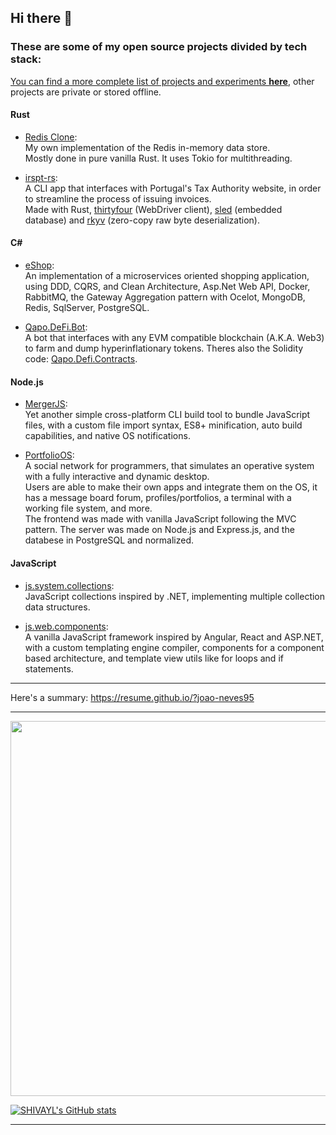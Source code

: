 ## Hi there 👋

<!--
**joao-neves95/joao-neves95** is a ✨ _special_ ✨ repository because its `README.md` (this file) appears on your GitHub profile.

Here are some ideas to get you started:

- 🔭 I’m currently working on ...
- 🌱 I’m currently learning ...
- 👯 I’m looking to collaborate on ...
- 🤔 I’m looking for help with ...
- 💬 Ask me about ...
- 📫 How to reach me: ...
- 😄 Pronouns: ...
- ⚡ Fun fact: ...
-->

### These are some of my open source projects divided by tech stack:

[You can find a more complete list of projects and experiments <u>**here**</u>](https://github.com/joao-neves95/Exercises_Challenges_Courses), other projects are private or stored offline.

#### Rust

- [Redis Clone](https://github.com/joao-neves95/redis-clone-rs):\
  My own implementation of the Redis in-memory data store.\
  Mostly done in pure vanilla Rust. It uses Tokio for multithreading.

- [irspt-rs](https://github.com/joao-neves95/irspt-rs):\
  A CLI app that interfaces with Portugal's Tax Authority website, in order to streamline the process of issuing invoices.\
  Made with Rust, [thirtyfour](https://github.com/stevepryde/thirtyfour) (WebDriver client),
  [sled](https://github.com/spacejam/sled) (embedded database) and [rkyv](https://github.com/rkyv/rkyv) (zero-copy raw byte deserialization).

#### C#

- [eShop](https://github.com/joao-neves95/Exercises_Challenges_Courses/tree/master/CSharp/eShop/):\
  An implementation of a microservices oriented shopping application, using DDD, CQRS, and Clean Architecture, Asp.Net Web API, Docker, RabbitMQ, the Gateway Aggregation pattern with Ocelot, MongoDB, Redis, SqlServer, PostgreSQL.

- [Qapo.DeFi.Bot](https://github.com/joao-neves95/Qapo.DeFi.Bot):\
  A bot that interfaces with any EVM compatible blockchain (A.K.A. Web3) to farm and dump hyperinflationary tokens. Theres also the Solidity code: [Qapo.Defi.Contracts](https://github.com/joao-neves95/Qapo.DeFi.Contracts).

#### Node.js

- [MergerJS](https://github.com/joao-neves95/merger-js):\
    Yet another simple cross-platform CLI build tool to bundle JavaScript files, with a custom file import syntax, ES8+ minification, auto build capabilities, and native OS notifications.
    
- [PortfolioOS](https://github.com/joao-neves95/portfolio-os):\
   A social network for programmers, that simulates an operative system with a fully interactive and dynamic desktop.\
   Users are able to make their own apps and integrate them on the OS, it has a message board forum, profiles/portfolios,
   a terminal with a working file system, and more.\
   The frontend was made with vanilla JavaScript following the MVC pattern.
   The server was made on Node.js and Express.js, and the databese in PostgreSQL and normalized.
    
#### JavaScript

  - [js.system.collections](https://github.com/joao-neves95/js.system.collections):\
    JavaScript collections inspired by .NET, implementing multiple collection data structures.
  
  - [js.web.components](https://github.com/joao-neves95/js.web.components):\
    A vanilla JavaScript framework inspired by Angular, React and ASP.NET, with a custom templating engine compiler, components for a component based architecture, and template view utils like for loops and if statements.

---

Here's a summary: https://resume.github.io/?joao-neves95

---

<img width="600em" src="https://github-profile-summary-cards.vercel.app/api/cards/profile-details?username=joao-neves95&theme=github_dark" />

[![SHIVAYL's GitHub stats](https://github-readme-stats.vercel.app/api?username=joao-neves95&theme=dark&show_icons=true)](https://github.com/joao-neves95)

---
